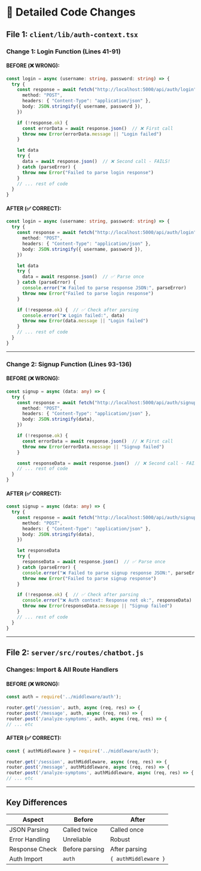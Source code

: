 # 📝 Detailed Code Changes

## File 1: `client/lib/auth-context.tsx`

### Change 1: Login Function (Lines 41-91)

#### BEFORE (❌ WRONG):
```typescript
const login = async (username: string, password: string) => {
  try {
    const response = await fetch("http://localhost:5000/api/auth/login", {
      method: "POST",
      headers: { "Content-Type": "application/json" },
      body: JSON.stringify({ username, password }),
    })

    if (!response.ok) {
      const errorData = await response.json()  // ❌ First call
      throw new Error(errorData.message || "Login failed")
    }

    let data
    try {
      data = await response.json()  // ❌ Second call - FAILS!
    } catch (parseError) {
      throw new Error("Failed to parse login response")
    }
    // ... rest of code
  }
}
```

#### AFTER (✅ CORRECT):
```typescript
const login = async (username: string, password: string) => {
  try {
    const response = await fetch("http://localhost:5000/api/auth/login", {
      method: "POST",
      headers: { "Content-Type": "application/json" },
      body: JSON.stringify({ username, password }),
    })

    let data
    try {
      data = await response.json()  // ✅ Parse once
    } catch (parseError) {
      console.error("❌ Failed to parse response JSON:", parseError)
      throw new Error("Failed to parse login response")
    }

    if (!response.ok) {  // ✅ Check after parsing
      console.error("❌ Login failed:", data)
      throw new Error(data.message || "Login failed")
    }
    // ... rest of code
  }
}
```

---

### Change 2: Signup Function (Lines 93-136)

#### BEFORE (❌ WRONG):
```typescript
const signup = async (data: any) => {
  try {
    const response = await fetch("http://localhost:5000/api/auth/signup", {
      method: "POST",
      headers: { "Content-Type": "application/json" },
      body: JSON.stringify(data),
    })

    if (!response.ok) {
      const errorData = await response.json()  // ❌ First call
      throw new Error(errorData.message || "Signup failed")
    }

    const responseData = await response.json()  // ❌ Second call - FAILS!
    // ... rest of code
  }
}
```

#### AFTER (✅ CORRECT):
```typescript
const signup = async (data: any) => {
  try {
    const response = await fetch("http://localhost:5000/api/auth/signup", {
      method: "POST",
      headers: { "Content-Type": "application/json" },
      body: JSON.stringify(data),
    })

    let responseData
    try {
      responseData = await response.json()  // ✅ Parse once
    } catch (parseError) {
      console.error("❌ Failed to parse signup response JSON:", parseError)
      throw new Error("Failed to parse signup response")
    }

    if (!response.ok) {  // ✅ Check after parsing
      console.error("❌ Auth context: Response not ok:", responseData)
      throw new Error(responseData.message || "Signup failed")
    }
    // ... rest of code
  }
}
```

---

## File 2: `server/src/routes/chatbot.js`

### Changes: Import & All Route Handlers

#### BEFORE (❌ WRONG):
```javascript
const auth = require('../middleware/auth');

router.get('/session', auth, async (req, res) => {
router.post('/message', auth, async (req, res) => {
router.post('/analyze-symptoms', auth, async (req, res) => {
// ... etc
```

#### AFTER (✅ CORRECT):
```javascript
const { authMiddleware } = require('../middleware/auth');

router.get('/session', authMiddleware, async (req, res) => {
router.post('/message', authMiddleware, async (req, res) => {
router.post('/analyze-symptoms', authMiddleware, async (req, res) => {
// ... etc
```

---

## Key Differences

| Aspect | Before | After |
|--------|--------|-------|
| JSON Parsing | Called twice | Called once |
| Error Handling | Unreliable | Robust |
| Response Check | Before parsing | After parsing |
| Auth Import | `auth` | `{ authMiddleware }` |


